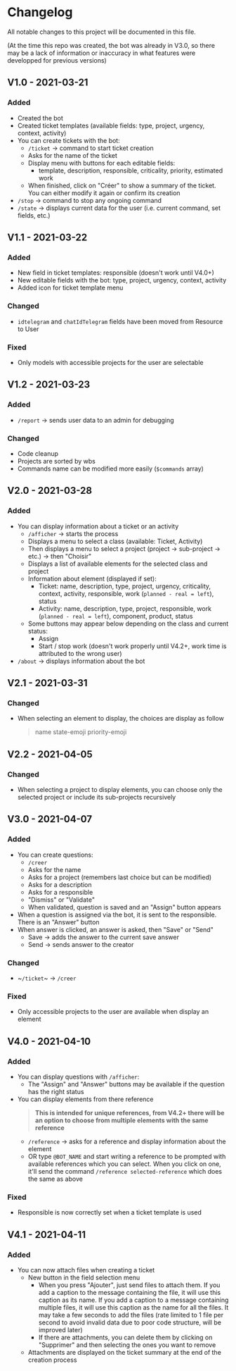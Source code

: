 
# Changelog
All notable changes to this project will be documented in this file.

(At the time this repo was created, the bot was already in V3.0, so there may be a lack of information or inaccuracy in what features were developped for previous versions)

## V1.0 - 2021-03-21
 
### Added
 * Created the bot
 * Created ticket templates (available fields: type, project, urgency, context, activity)
 * You can create tickets with the bot:
   * `/ticket` -> command to start ticket creation
   * Asks for the name of the ticket
   * Display menu with buttons for each editable fields:
     * template, description, responsible, criticality, priority, estimated work
   * When finished, click on "Créer" to show a summary of the ticket. You can either modify it again or confirm its creation
 * `/stop` -> command to stop any ongoing command
 * `/state` -> displays current data for the user (i.e. current command, set fields, etc.)

## V1.1 - 2021-03-22
 
### Added
 * New field in ticket templates: responsible (doesn't work until V4.0+)
 * New editable fields with the bot: type, project, urgency, context, activity
 * Added icon for ticket template menu

### Changed
 * `idtelegram` and `chatIdTelegram` fields have been moved from Resource to User

### Fixed
 * Only models with accessible projects for the user are selectable

## V1.2 - 2021-03-23
 
### Added
 * `/report` -> sends user data to an admin for debugging
 
### Changed
 * Code cleanup
 * Projects are sorted by wbs
 * Commands name can be modified more easily (`$commands` array)

## V2.0 - 2021-03-28
 
### Added
 * You can display information about a ticket or an activity
   * `/afficher` -> starts the process
   * Displays a menu to select a class (available: Ticket, Activity)
   * Then displays a menu to select a project (project -> sub-project -> etc.) -> then "Choisir"
   * Displays a list of available elements for the selected class and project
   * Information about element (displayed if set):
     * Ticket: name, description, type, project, urgency, criticality, context, activity, responsible, work (`planned - real = left`), status
     * Activity: name, description, type, project, responsible, work (`planned - real = left`), component, product, status
   * Some buttons may appear below depending on the class and current status:
     * Assign
     * Start / stop work (doesn't work properly until V4.2+, work time is attributed to the wrong user)
 * `/about` -> displays information about the bot

## V2.1 - 2021-03-31

### Changed
 * When selecting an element to display, the choices are display as follow
   > name state-emoji priority-emoji

## V2.2 - 2021-04-05
 
### Changed
 * When selecting a project to display elements, you can choose only the selected project or include its sub-projects recursively

## V3.0 - 2021-04-07
 
### Added
 * You can create questions:
   * `/creer`
   * Asks for the name
   * Asks for a project (remembers last choice but can be modified)
   * Asks for a description
   * Asks for a responsible
   * "Dismiss" or "Validate"
   * When validated, question is saved and an "Assign" button appears
 * When a question is assigned via the bot, it is sent to the responsible. There is an "Answer" button
 * When answer is clicked, an answer is asked, then "Save" or "Send"
   * Save -> adds the answer to the current save answer
   * Send -> sends answer to the creator

### Changed
 * ~`/ticket`~ -> `/creer`

### Fixed
 * Only accessible projects to the user are available when display an element

## V4.0 - 2021-04-10
 
### Added
 * You can display questions with `/afficher`:
   * The "Assign" and "Answer" buttons may be available if the question has the right status
 * You can display elements from there reference
   > **This is intended for unique references, from V4.2+ there will be an option to choose from multiple elements with the same reference**
   * `/reference` -> asks for a reference and display information about the element
   * OR type `@BOT_NAME` and start writing a reference to be prompted with available references which you can select. When you click on one, it'll send the command `/reference selected-reference` which does the same as above

### Fixed
 * Responsible is now correctly set when a ticket template is used

## V4.1 - 2021-04-11
 
### Added
 * You can now attach files when creating a ticket
   * New button in the field selection menu
     * When you press "Ajouter", just send files to attach them. If you add a caption to the message containing the file, it will use this caption as its name. If you add a caption to a message containing multiple files, it will use this caption as the name for all the files. It may take a few seconds to add the files (rate limited to 1 file per second to avoid invalid data due to poor code structure, will be improved later)
     * If there are attachments, you can delete them by clicking on "Supprimer" and then selecting the ones you want to remove
   * Attachments are displayed on the ticket summary at the end of the creation process

